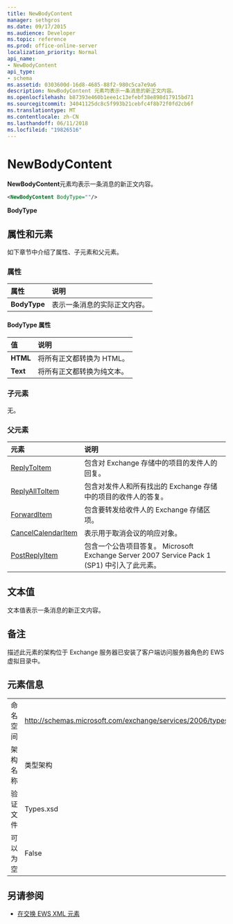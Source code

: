 ```yaml
---
title: NewBodyContent
manager: sethgros
ms.date: 09/17/2015
ms.audience: Developer
ms.topic: reference
ms.prod: office-online-server
localization_priority: Normal
api_name:
- NewBodyContent
api_type:
- schema
ms.assetid: 0303600d-16d8-4685-88f2-980c5ca7e9a6
description: NewBodyContent 元素均表示一条消息的新正文内容。
ms.openlocfilehash: b87393e460b1eee1c13efebf38e898d17915bd71
ms.sourcegitcommit: 34041125dc8c5f993b21cebfc4f8b72f0fd2cb6f
ms.translationtype: MT
ms.contentlocale: zh-CN
ms.lasthandoff: 06/11/2018
ms.locfileid: "19826516"
---
```

# <a name="newbodycontent"></a>NewBodyContent

**NewBodyContent**元素均表示一条消息的新正文内容。 
  
```xml
<NewBodyContent BodyType=""/>
```

 **BodyType**
## <a name="attributes-and-elements"></a>属性和元素

如下章节中介绍了属性、子元素和父元素。
  
### <a name="attributes"></a>属性

|**属性**|**说明**|
|:-----|:-----|
|**BodyType** <br/> |表示一条消息的实际正文内容。  <br/> |
   
#### <a name="bodytype-attribute"></a>BodyType 属性

|**值**|**说明**|
|:-----|:-----|
|**HTML** <br/> |将所有正文都转换为 HTML。  <br/> |
|**Text** <br/> |将所有正文都转换为纯文本。  <br/> |
   
### <a name="child-elements"></a>子元素

无。
  
### <a name="parent-elements"></a>父元素

|**元素**|**说明**|
|:-----|:-----|
|[ReplyToItem](replytoitem.md) <br/> |包含对 Exchange 存储中的项目的发件人的回复。  <br/> |
|[ReplyAllToItem](replyalltoitem.md) <br/> |包含对发件人和所有找出的 Exchange 存储中的项目的收件人的答复。  <br/> |
|[ForwardItem](forwarditem.md) <br/> |包含要转发给收件人的 Exchange 存储区项。  <br/> |
|[CancelCalendarItem](cancelcalendaritem.md) <br/> |表示用于取消会议的响应对象。  <br/> |
|[PostReplyItem](postreplyitem.md) <br/> |包含一个公告项目答复。 Microsoft Exchange Server 2007 Service Pack 1 (SP1) 中引入了此元素。  <br/> |
   
## <a name="text-value"></a>文本值

文本值表示一条消息的新正文内容。
  
## <a name="remarks"></a>备注

描述此元素的架构位于 Exchange 服务器已安装了客户端访问服务器角色的 EWS 虚拟目录中。
  
## <a name="element-information"></a>元素信息

|||
|:-----|:-----|
|命名空间  <br/> |http://schemas.microsoft.com/exchange/services/2006/types  <br/> |
|架构名称  <br/> |类型架构  <br/> |
|验证文件  <br/> |Types.xsd  <br/> |
|可以为空  <br/> |False  <br/> |
   
## <a name="see-also"></a>另请参阅



- [在交换 EWS XML 元素](ews-xml-elements-in-exchange.md)

